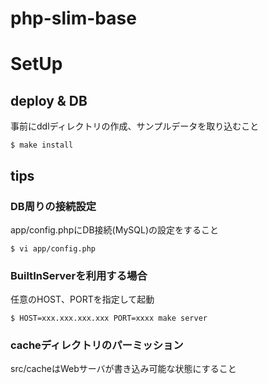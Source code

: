 # php-slim-base

# SetUp

## deploy & DB 
事前にddlディレクトリの作成、サンプルデータを取り込むこと
```
$ make install
```


## tips
### DB周りの接続設定
app/config.phpにDB接続(MySQL)の設定をすること
```
$ vi app/config.php
```

### BuiltInServerを利用する場合
任意のHOST、PORTを指定して起動
```
$ HOST=xxx.xxx.xxx.xxx PORT=xxxx make server
```

### cacheディレクトリのパーミッション
src/cacheはWebサーバが書き込み可能な状態にすること


